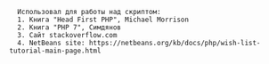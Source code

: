       Использовал для работы над скриптом:
      1. Книга "Head First PHP", Michael Morrison
      2. Книга "PHP 7", Симдянов
      3. Сайт stackoverflow.com
      4. NetBeans site: https://netbeans.org/kb/docs/php/wish-list-tutorial-main-page.html
      


